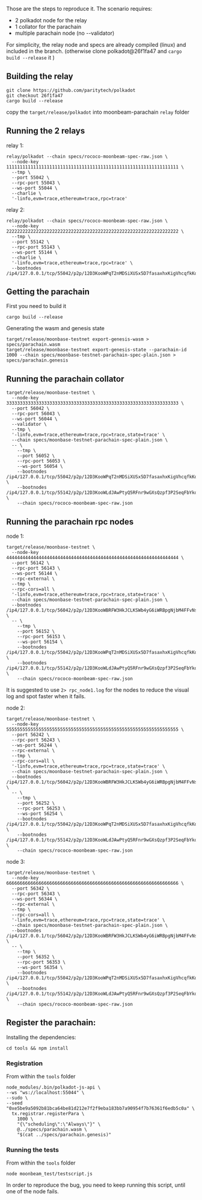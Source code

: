 Those are the steps to reproduce it.
The scenario requires:
* 2 polkadot node for the relay
* 1 collator for the parachain
* multiple parachain node (no --validator)

 For simplicity, the relay node and specs are already compiled (linux) and included in the branch.
 (otherwise clone polkadot@26f1fa47 and `cargo build --release` it )


## Building the relay

```
git clone https://github.com/paritytech/polkadot
git checkout 26f1fa47
cargo build --release
```

copy the `target/release/polkadot` into moonbeam-parachain `relay` folder


## Running the 2 relays
relay 1:
```
relay/polkadot --chain specs/rococo-moonbeam-spec-raw.json \
  --node-key 1111111111111111111111111111111111111111111111111111111111111111 \
  --tmp \
  --port 55042 \
  --rpc-port 55043 \
  --ws-port 55044 \
  --charlie \
  '-linfo,evm=trace,ethereum=trace,rpc=trace'
```

relay 2:
```
relay/polkadot --chain specs/rococo-moonbeam-spec-raw.json \
  --node-key 2222222222222222222222222222222222222222222222222222222222222222 \
  --tmp \
  --port 55142 \
  --rpc-port 55143 \
  --ws-port 55144 \
  --charlie \
  '-linfo,evm=trace,ethereum=trace,rpc=trace' \
  --bootnodes /ip4/127.0.0.1/tcp/55042/p2p/12D3KooWPqT2nMDSiXUSx5D7fasaxhxKigVhcqfkKqrLghCq9jxz
```

## Getting the parachain

First you need to build it
```
cargo build --release
```

Generating the wasm and genesis state

```
target/release/moonbase-testnet export-genesis-wasm > specs/parachain.wasm
target/release/moonbase-testnet export-genesis-state --parachain-id 1000 --chain specs/moonbase-testnet-parachain-spec-plain.json > specs/parachain.genesis
```

## Running the parachain collator
```
target/release/moonbase-testnet \
  --node-key 3333333333333333333333333333333333333333333333333333333333333333 \
  --port 56042 \
  --rpc-port 56043 \
  --ws-port 56044 \
  --validator \
  --tmp \
  '-linfo,evm=trace,ethereum=trace,rpc=trace,state=trace' \
  --chain specs/moonbase-testnet-parachain-spec-plain.json \
  -- \
    --tmp \
    --port 56052 \
    --rpc-port 56053 \
    --ws-port 56054 \
    --bootnodes /ip4/127.0.0.1/tcp/55042/p2p/12D3KooWPqT2nMDSiXUSx5D7fasaxhxKigVhcqfkKqrLghCq9jxz \
    --bootnodes /ip4/127.0.0.1/tcp/55142/p2p/12D3KooWLdJAwPtyQ5RFnr9wGXsQzpf3P2SeqFbYkqbfVehLu4Ns \
    --chain specs/rococo-moonbeam-spec-raw.json
```

## Running the parachain rpc nodes
node 1:
```
target/release/moonbase-testnet \
  --node-key 4444444444444444444444444444444444444444444444444444444444444444 \
  --port 56142 \
  --rpc-port 56143 \
  --ws-port 56144 \
  --rpc-external \
  --tmp \
  --rpc-cors=all \
  '-linfo,evm=trace,ethereum=trace,rpc=trace,state=trace' \
  --chain specs/moonbase-testnet-parachain-spec-plain.json \
  --bootnodes /ip4/127.0.0.1/tcp/56042/p2p/12D3KooWBRFW3HkJCLKSWb4yG6iWRBpgNjbM4FFvNsL5T5JKTqrd \
  -- \
    --tmp \
    --port 56152 \
    --rpc-port 56153 \
    --ws-port 56154 \
    --bootnodes /ip4/127.0.0.1/tcp/55042/p2p/12D3KooWPqT2nMDSiXUSx5D7fasaxhxKigVhcqfkKqrLghCq9jxz \
    --bootnodes /ip4/127.0.0.1/tcp/55142/p2p/12D3KooWLdJAwPtyQ5RFnr9wGXsQzpf3P2SeqFbYkqbfVehLu4Ns \
    --chain specs/rococo-moonbeam-spec-raw.json
```

It is suggested to use `2> rpc_node1.log` for the nodes to reduce the visual log and spot faster when it fails.

node 2:
```
target/release/moonbase-testnet \
  --node-key 5555555555555555555555555555555555555555555555555555555555555555 \
  --port 56242 \
  --rpc-port 56243 \
  --ws-port 56244 \
  --rpc-external \
  --tmp \
  --rpc-cors=all \
  '-linfo,evm=trace,ethereum=trace,rpc=trace,state=trace' \
  --chain specs/moonbase-testnet-parachain-spec-plain.json \
  --bootnodes /ip4/127.0.0.1/tcp/56042/p2p/12D3KooWBRFW3HkJCLKSWb4yG6iWRBpgNjbM4FFvNsL5T5JKTqrd \
  -- \
    --tmp \
    --port 56252 \
    --rpc-port 56253 \
    --ws-port 56254 \
    --bootnodes /ip4/127.0.0.1/tcp/55042/p2p/12D3KooWPqT2nMDSiXUSx5D7fasaxhxKigVhcqfkKqrLghCq9jxz \
    --bootnodes /ip4/127.0.0.1/tcp/55142/p2p/12D3KooWLdJAwPtyQ5RFnr9wGXsQzpf3P2SeqFbYkqbfVehLu4Ns \
    --chain specs/rococo-moonbeam-spec-raw.json
```

node 3:
```
target/release/moonbase-testnet \
  --node-key 6666666666666666666666666666666666666666666666666666666666666666 \
  --port 56342 \
  --rpc-port 56343 \
  --ws-port 56344 \
  --rpc-external \
  --tmp \
  --rpc-cors=all \
  '-linfo,evm=trace,ethereum=trace,rpc=trace,state=trace' \
  --chain specs/moonbase-testnet-parachain-spec-plain.json \
  --bootnodes /ip4/127.0.0.1/tcp/56042/p2p/12D3KooWBRFW3HkJCLKSWb4yG6iWRBpgNjbM4FFvNsL5T5JKTqrd \
  -- \
    --tmp \
    --port 56352 \
    --rpc-port 56353 \
    --ws-port 56354 \
    --bootnodes /ip4/127.0.0.1/tcp/55042/p2p/12D3KooWPqT2nMDSiXUSx5D7fasaxhxKigVhcqfkKqrLghCq9jxz \
    --bootnodes /ip4/127.0.0.1/tcp/55142/p2p/12D3KooWLdJAwPtyQ5RFnr9wGXsQzpf3P2SeqFbYkqbfVehLu4Ns \
    --chain specs/rococo-moonbeam-spec-raw.json
```


## Register the parachain:

Installing the dependencies:
```
cd tools && npm install
```

### Registration
From within the `tools` folder
```
node_modules/.bin/polkadot-js-api \
--ws "ws://localhost:55044" \
--sudo \
--seed "0xe5be9a5092b81bca64be81d212e7f2f9eba183bb7a90954f7b76361f6edb5c0a" \
  tx.registrar.registerPara \
    1000 \
    "{\"scheduling\":\"Always\"}" \
    @../specs/parachain.wasm \
    "$(cat ../specs/parachain.genesis)"
```


### Running the tests
From within the `tools` folder

`node moonbeam_test/testscript.js `

In order to reproduce the bug, you need to keep running this script, until one of the node fails.